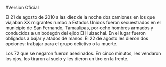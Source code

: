 #Version Oficial

El 21 de agosto de 2010 a las diez de la noche dos camiones en los que viajaban XX migrantes rumbo a Estados Unidos fueron secuestrados en el municipio de San Fernando, Tamaulipas, por ocho hombres armados y conducidos a un bodegón del ejido El Huizachal. En el lugar fueron obligados a bajar y atados de manos. El 22 de agosto les dieron dos opciones: trabajar para el grupo delictivo o la muerte. 

Los 72 que se negaron fueron asesinados. En cinco minutos, les vendaron los ojos, los tiraron al suelo y les dieron un tiro en la frente.  
